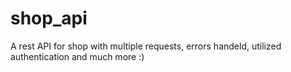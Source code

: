 # shop_api

A rest API for shop with multiple requests, errors handeld, utilized authentication and much more :)
